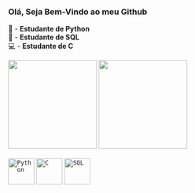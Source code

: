 ### Olá, Seja Bem-Vindo ao meu Github

🐍 -   **Estudante de Python**<br>
🏦 -    **Estudante de SQL** <br>
💻 - **Estudante de C**


<div> 
  <img height="180em" src="https://github-readme-stats.vercel.app/api?username=Thorkrz&theme=aura&show_icons=true">
  <img height="180em" src="https://github-readme-stats.vercel.app/api/top-langs/?username=Thorkrz&layout=compact&theme=aura">
  
</div>
<br>
<code><img height="53" src="https://cdn.iconscout.com/icon/free/png-64/python-2-226051.png" alt="Python"/></code>
<code><img height="53" src="https://upload.wikimedia.org/wikipedia/commons/1/19/C_Logo.png" alt="C"/></code> 
<code><img height="53" src="https://static.thenounproject.com/png/15201-200.png" alt="SQL"/></code> 


          
